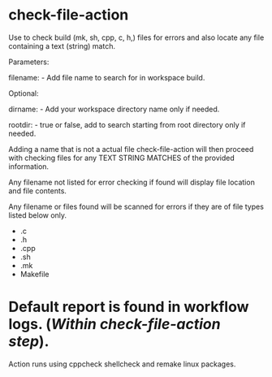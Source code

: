# check-file-action
Use to check build (mk, sh, cpp, c, h,) files for errors and also locate any file containing a text (string) match.

Parameters:

filename: - Add file name to search for in workspace build. 

Optional:

dirname: - Add your workspace directory name only if needed.

rootdir: - true or false, add to search starting from root directory only if needed.

Adding a name that is not a actual file check-file-action will then proceed with checking files for any TEXT STRING MATCHES of the provided information.

Any filename not listed for error checking if found will display file location and file contents.

Any filename or files found will be scanned for errors if they are of file types listed below only.
- .c
- .h
- .cpp
- .sh
- .mk
- Makefile

# Default report is found in workflow logs. (*Within check-file-action step*).

Action runs using cppcheck shellcheck and remake linux packages.
